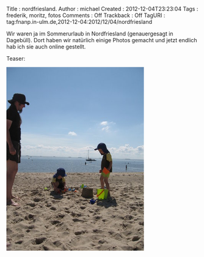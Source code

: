 Title     : nordfriesland.
Author    : michael
Created   : 2012-12-04T23:23:04
Tags      : frederik, moritz, fotos
Comments  : Off
Trackback : Off
TagURI    : tag:fnanp.in-ulm.de,2012-12-04:2012/12/04/nordfriesland

Wir waren ja im Sommerurlaub in Nordfriesland (genauergesagt in Dagebüll).
Dort haben wir natürlich einige Photos gemacht und jetzt endlich hab ich sie
auch online gestellt.

Teaser:

[![Sandburg](sandburg_small.jpg)](http://fnanp.in-ulm.de/frederik_und_moritz/photos/2012_08/index.html)
